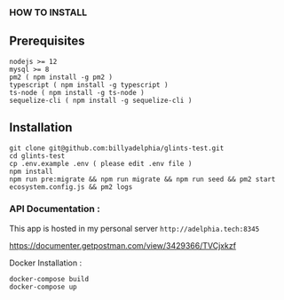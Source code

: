 ### HOW TO INSTALL

## Prerequisites

```
nodejs >= 12
mysql >= 8
pm2 ( npm install -g pm2 )
typescript ( npm install -g typescript )
ts-node ( npm install -g ts-node )
sequelize-cli ( npm install -g sequelize-cli )
```

## Installation

```
git clone git@github.com:billyadelphia/glints-test.git
cd glints-test
cp .env.example .env ( please edit .env file )
npm install
npm run pre:migrate && npm run migrate && npm run seed && pm2 start ecosystem.config.js && pm2 logs
```

### API Documentation :

This app is hosted in my personal server `http://adelphia.tech:8345`

https://documenter.getpostman.com/view/3429366/TVCjxkzf

Docker Installation :

```
docker-compose build
docker-compose up
```
